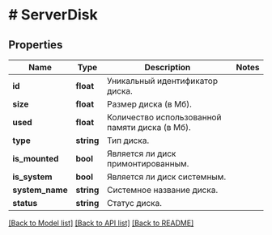 # # ServerDisk

## Properties

Name | Type | Description | Notes
------------ | ------------- | ------------- | -------------
**id** | **float** | Уникальный идентификатор диска. |
**size** | **float** | Размер диска (в Мб). |
**used** | **float** | Количество использованной памяти диска (в Мб). |
**type** | **string** | Тип диска. |
**is_mounted** | **bool** | Является ли диск примонтированным. |
**is_system** | **bool** | Является ли диск системным. |
**system_name** | **string** | Системное название диска. |
**status** | **string** | Статус диска. |

[[Back to Model list]](../../README.md#models) [[Back to API list]](../../README.md#endpoints) [[Back to README]](../../README.md)
